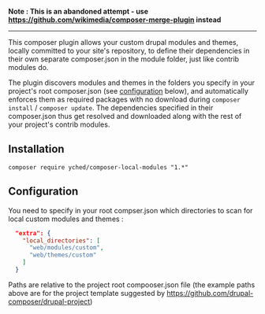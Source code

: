 **Note : This is an abandoned attempt - use https://github.com/wikimedia/composer-merge-plugin instead**

-----

This composer plugin allows your custom drupal modules and themes, locally committed to your site's repository, to define their dependencies in their own separate composer.json in the module folder, just like contrib modules do.

The plugin discovers modules and themes in the folders you specify in your project's root composer.json (see [configuration](#user-content-configuration) below), and automatically enforces them as required packages with no download during `composer install` / `composer update`. The dependencies specified in their composer.json thus get resolved and downloaded along with the rest of your project's contrib modules.

## Installation
`composer require yched/composer-local-modules "1.*"`

## Configuration
You need to specify in your root compser.json which directories to scan for local custom modules and themes :
```json
  "extra": {
    "local_directories": [
      "web/modules/custom",
      "web/themes/custom"
    ]
  }
```
Paths are relative to the project root compooser.json file (the example paths above are for the project template suggested by https://github.com/drupal-composer/drupal-project)
